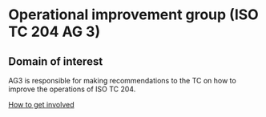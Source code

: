 # Operational improvement group (ISO TC 204 AG 3)

## Domain of interest

AG3 is responsible for making recommendations to the TC on how to improve the operations of ISO TC 204.

[How to get involved](../contact.md)
